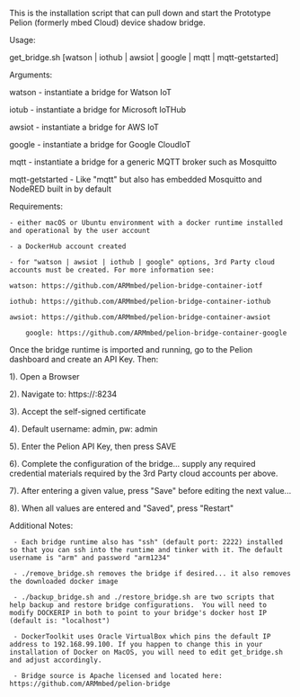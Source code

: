 This is the installation script that can pull down and start the Prototype Pelion (formerly mbed Cloud) device shadow bridge.

Usage:

   get_bridge.sh [watson | iothub | awsiot | google | mqtt | mqtt-getstarted]

Arguments:

   watson - instantiate a bridge for Watson IoT

   iotub - instantiate a bridge for Microsoft IoTHub

   awsiot - instantiate a bridge for AWS IoT

   google - instantiate a bridge for Google CloudIoT

   mqtt - instantiate a bridge for a generic MQTT broker such as Mosquitto
 
   mqtt-getstarted - Like "mqtt" but also has embedded Mosquitto and NodeRED built in by default

Requirements:

    - either macOS or Ubuntu environment with a docker runtime installed and operational by the user account
    
    - a DockerHub account created

    - for "watson | awsiot | iothub | google" options, 3rd Party cloud accounts must be created. For more information see:

	watson: https://github.com/ARMmbed/pelion-bridge-container-iotf
	
	iothub: https://github.com/ARMmbed/pelion-bridge-container-iothub
	
	awsiot: https://github.com/ARMmbed/pelion-bridge-container-awsiot

        google: https://github.com/ARMmbed/pelion-bridge-container-google


Once the bridge runtime is imported and running, go to the Pelion dashboard and create an API Key. Then:

1). Open a Browser

2). Navigate to: https://<docker host IP address>:8234

3). Accept the self-signed certificate

4). Default username: admin, pw: admin

5). Enter the Pelion API Key, then press SAVE

6). Complete the configuration of the bridge... supply any required credential materials required by the 3rd Party cloud accounts per above. 

7). After entering a given value, press "Save" before editing the next value... 

8). When all values are entered and "Saved", press "Restart"


Additional Notes:

     - Each bridge runtime also has "ssh" (default port: 2222) installed so that you can ssh into the runtime and tinker with it. The default username is "arm" and password "arm1234"

     - ./remove_bridge.sh removes the bridge if desired... it also removes the downloaded docker image
   
     - ./backup_bridge.sh and ./restore_bridge.sh are two scripts that help backup and restore bridge configurations.  You will need to modify DOCKERIP in both to point to your bridge's docker host IP (default is: "localhost")

     - DockerToolkit uses Oracle VirtualBox which pins the default IP address to 192.168.99.100. If you happen to change this in your installation of Docker on MacOS, you will need to edit get_bridge.sh and adjust accordingly.

     - Bridge source is Apache licensed and located here: https://github.com/ARMmbed/pelion-bridge

